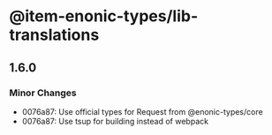 # @item-enonic-types/lib-translations

## 1.6.0

### Minor Changes

- 0076a87: Use official types for Request from @enonic-types/core
- 0076a87: Use tsup for building instead of webpack
